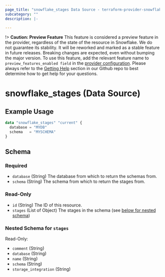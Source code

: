 ```yaml
---
page_title: "snowflake_stages Data Source - terraform-provider-snowflake"
subcategory: ""
description: |-
  
---
```


!> **Caution: Preview Feature** This feature is considered a preview feature in the provider, regardless of the state of the resource in Snowflake. We do not guarantee its stability. It will be reworked and marked as a stable feature in future releases. Breaking changes are expected, even without bumping the major version. To use this feature, add the relevant feature name to `preview_features_enabled field` in the [provider configuration](https://registry.terraform.io/providers/Snowflake-Labs/snowflake/latest/docs#schema). Please always refer to the [Getting Help](https://github.com/Snowflake-Labs/terraform-provider-snowflake?tab=readme-ov-file#getting-help) section in our Github repo to best determine how to get help for your questions.

# snowflake_stages (Data Source)



## Example Usage

```terraform
data "snowflake_stages" "current" {
  database = "MYDB"
  schema   = "MYSCHEMA"
}
```

<!-- schema generated by tfplugindocs -->
## Schema

### Required

- `database` (String) The database from which to return the schemas from.
- `schema` (String) The schema from which to return the stages from.

### Read-Only

- `id` (String) The ID of this resource.
- `stages` (List of Object) The stages in the schema (see [below for nested schema](#nestedatt--stages))

<a id="nestedatt--stages"></a>
### Nested Schema for `stages`

Read-Only:

- `comment` (String)
- `database` (String)
- `name` (String)
- `schema` (String)
- `storage_integration` (String)
